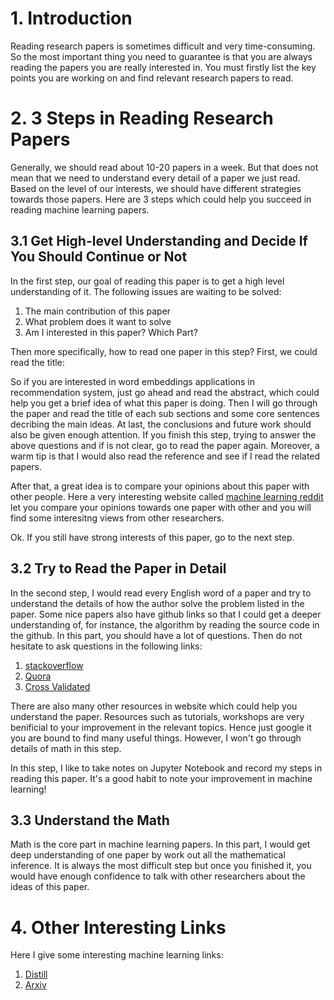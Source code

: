 # 1. Introduction

Reading research papers is sometimes difficult and very time-consuming. So the most important thing you need to guarantee is that you are 
always reading the papers you are really interested in. You must firstly list the key points you are working on and find relevant research
papers to read.

# 2. 3 Steps in Reading Research Papers

Generally, we should read about 10-20 papers in a week. But that does not mean that we need to understand every detail of a paper we just read. Based on the level of our interests, we should have different strategies towards those papers. Here are 3 steps which could help you succeed in reading machine learning papers.

## 3.1 Get High-level Understanding and Decide If You Should Continue or Not

In the first step, our goal of reading this paper is to get a high level understanding of it. The following issues are waiting to be solved:
1. The main contribution of this paper
2. What problem does it want to solve
3. Am I interested in this paper? Which Part?

Then more specifically, how to read one paper in this step? First, we could read the title:

So if you are interested in word embeddings applications in recommendation system, just go ahead and read the abstract, which could help you get a brief idea of what this paper is doing. Then I will go through the paper and read the title of each sub sections and some core sentences decribing the main ideas. At last, the conclusions and future work should also be given enough attention. If you finish this step, trying to answer the above questions and if is not clear, go to read the paper again. Moreover, a warm tip is that I would also read the reference and see if I read the related papers.

After that, a great idea is to compare your opinions about this paper with other people. Here a very interesting website called [machine learning reddit](https://www.reddit.com/r/MachineLearning/) let you compare your opinions towards one paper with other and you will find some interesitng views from other researchers.

Ok. If you still have strong interests of this paper, go to the next step.

## 3.2 Try to Read the Paper in Detail

In the second step, I would read every English word of a paper and try to understand the details of how the author solve the problem listed in the paper. Some nice papers also have github links so that I could get a deeper understanding of, for instance, the algorithm by reading the source code in the github. In this part, you should have a lot of questions. Then do not hesitate to ask questions in the following links:

1. [stackoverflow](https://stackoverflow.com/)
2. [Quora](https://www.quora.com/topic/Quora)
3. [Cross Validated](https://stats.stackexchange.com/)

There are also many other resources in website which could help you understand the paper. Resources such as tutorials, workshops are very benificial to your improvement in the relevant topics. Hence just google it you are bound to find many useful things. However, I won't go through details of math in this step.

In this step, I like to take notes on Jupyter Notebook and record my steps in reading this paper. It's a good habit to note your improvement in machine learning!

## 3.3 Understand the Math

Math is the core part in machine learning papers. In this part, I would get deep understanding of one paper by work out all the mathematical inference. It is always the most difficult step but once you finished it, you would have enough confidence to talk with other researchers about the ideas of this paper.

# 4. Other Interesting Links
Here I give some interesting machine learning links:

1. [Distill](https://distill.pub/)
2. [Arxiv](http://www.arxiv-sanity.com/)

